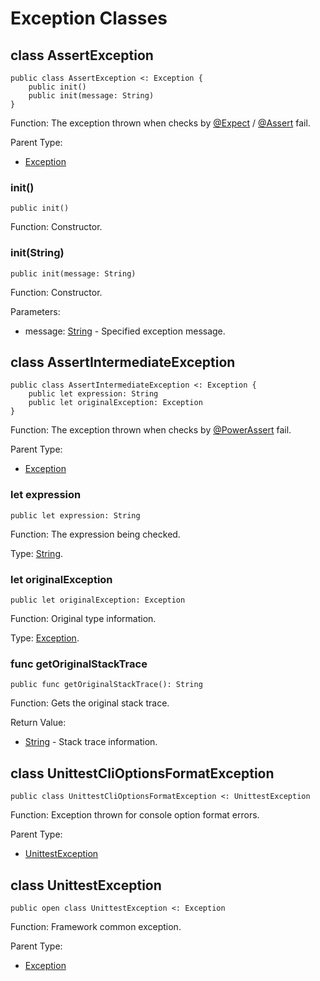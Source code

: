 # Exception Classes

## class AssertException

```cangjie
public class AssertException <: Exception {
    public init()
    public init(message: String)
}
```

Function: The exception thrown when checks by [@Expect](../../unittest_testmacro/unittest_testmacro_package_api/unittest_testmacro_package_macros.md#expect-macro) / [@Assert](../../unittest_testmacro/unittest_testmacro_package_api/unittest_testmacro_package_macros.md#assert-macro) fail.

Parent Type:

- [Exception](../../core/core_package_api/core_package_exceptions.md#class-exception)

### init()

```cangjie
public init()
```

Function: Constructor.

### init(String)

```cangjie
public init(message: String)
```

Function: Constructor.

Parameters:

- message: [String](../../core/core_package_api/core_package_structs.md#struct-string) - Specified exception message.

## class AssertIntermediateException

```cangjie
public class AssertIntermediateException <: Exception {
    public let expression: String
    public let originalException: Exception
}
```

Function: The exception thrown when checks by [@PowerAssert](../../unittest_testmacro/unittest_testmacro_package_api/unittest_testmacro_package_macros.md#powerassert-macro) fail.

Parent Type:

- [Exception](../../core/core_package_api/core_package_exceptions.md#class-exception)

### let expression

```cangjie
public let expression: String
```

Function: The expression being checked.

Type: [String](../../core/core_package_api/core_package_structs.md#struct-string).

### let originalException

```cangjie
public let originalException: Exception
```

Function: Original type information.

Type: [Exception](../../core/core_package_api/core_package_exceptions.md#class-exception).

### func getOriginalStackTrace

```cangjie
public func getOriginalStackTrace(): String
```

Function: Gets the original stack trace.

Return Value:

- [String](../../core/core_package_api/core_package_structs.md#struct-string) - Stack trace information.

## class UnittestCliOptionsFormatException

```cangjie
public class UnittestCliOptionsFormatException <: UnittestException
```

Function: Exception thrown for console option format errors.

Parent Type:

- [UnittestException](#class-unittestexception)

## class UnittestException

```cangjie
public open class UnittestException <: Exception
```

Function: Framework common exception.

Parent Type:

- [Exception](../../core/core_package_api/core_package_exceptions.md#class-exception)